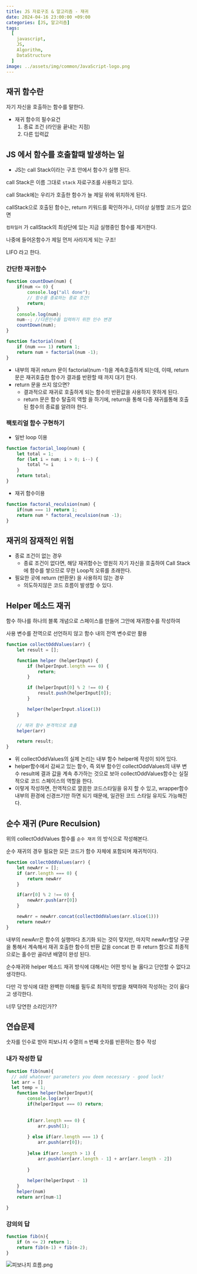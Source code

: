 ```yaml
---
title: JS 자료구조 & 알고리즘 - 재귀
date: 2024-04-16 23:00:00 +09:00
categories: [JS, 알고리즘]
tags:
  [
    javascript,
    JS,
    Algorithm,
    DataStructure
  ]
image: ../assets/img/common/JavaScript-logo.png
---
```

## 재귀 함수란

자기 자신을 호출하는 함수를 말한다.

- 재귀 함수의 필수요건
    1. 종료 조건 (라인을 끝내는 지점)
    2. 다른 입력값

## JS 에서 함수를 호출할때 발생하는 일

- JS는 call Stack이라는 구조 안에서 함수가 실행 된다.

call Stack은 이름 그대로 `stack` 자료구조를 사용하고 있다.

call Stack에는 우리가 호출한 함수가 늘 제일 위에 위치하게 된다.

callStack으로 호출된 함수는, return 키워드를 확인하거나, 더이상 실행할 코드가 없으면 

`컴파일러` 가 callStack의 최상단에 있는 지금 실행중인 함수를 제거한다.

나중에 들어온함수가 제일 먼저 사라지게 되는 구조!

LIFO 라고 한다.

### 간단한 재귀함수

```jsx
function countDown(num) {
	if(num <= 0) {
		console.log("all done");
		// 함수를 종료하는 종료 조건!
		return;
	}
	console.log(num);
	num--; //다른인수를 입력하기 위한 인수 변경
	countDown(num);
}
```

```jsx
function factorial(num) {
    if (num === 1) return 1;
    return num + factorial(num -1);
}
```

- 내부의 재귀 return 문이 factorial(num -1)을 계속호출하게 되는데, 이때, return문은  재귀호출한 함수가 결과를 반환할 때 까지 대기 한다.
- return 문을 쓰지 않으면?
    - 결과적으로 재귀로 호출하게 되는 함수의 반환값을 사용하지 못하게 된다.
    - return 문은 함수 탈출의 역할 을 하기에, return을 통해 다중 재귀를통해 호출된 함수의 종료를 알려야 한다.

### 팩토리얼 함수 구현하기

- 일반 loop 이용

```jsx
function factorial_loop(num) {
	let total = 1;
	for (let i = num; i > 0; i--) {
		total *= i
	}
	return total;
}
```

- 재귀 함수이용

```jsx
function factoral_reculsion(num) {
	if(num === 1) return 1;
	return num * factoral_reculsion(num -1);
}
```

## 재귀의 잠재적인 위험

- 종료 조건이 없는 경우
    - 종료 조건이 없다면, 해당 재귀함수는 영원히 자기 자신을 호출하여 Call Stack에 함수를 쌓으므로 무한 Loop적 오류를 초래한다.
- 필요한 곳에 return (반환문) 을 사용하지 않는 경우
    - 의도하지않은 코드 흐름이 발생할 수 있다.

## Helper 메소드 재귀

함수 하나를 하나의 블록 개념으로 스페이스를 만들어 그안에 재귀함수를 작성하여

사용 변수를 전역으로 선언하지 않고 함수 내의 전역 변수로만 활용

```jsx
function collectOddValues(arr) {
    let result = [];

    function helper (helperInput) {
        if (helperInput.length === 0) {
            return;
        }

        if (helperInput[0] % 2 !== 0) {
            result.push(helperInput[0]);
        }

        helper(helperInput.slice(1))
    }

    // 재귀 함수 본격적으로 호출
    helper(arr)

    return result;
}
```

- 위 collectOddValues의 실제 논리는 내부 함수 helper에 작성이 되어 있다.
- helper함수에서 감싸고 있는 함수, 즉 외부 함수인 collectOddValues의 내부 변수 result에 결과 값을 계속 추가하는 것으로 보아 collectOddValues함수는 실질적으로 코드 스페이스의 역할을 한다.
- 이렇게 작성하면, 전역적으로 깔끔한 코드스타일을 유지 할 수 있고, wrapper함수내부의 환경에 신경쓰기만 하면 되기 때문에, 일관된 코드 스타일 유지도 가능해진다.

## 순수 재귀 (Pure Reculsion)

위의 collectOddValues 함수를 `순수 재귀` 의 방식으로 작성해본다.

순수 재귀의 경우 필요한 모든 코드가 함수 자체에 포함되며 재귀적이다.

```jsx
function collectOddValues(arr) {
    let newArr = [];
    if (arr.length === 0) {
        return newArr
    }

    if(arr[0] % 2 !== 0) {
        newArr.push(arr[0])
    }

    newArr = newArr.concat(collectOddValues(arr.slice(1)))
    return newArr
}
```

내부의 newArr은 함수의 실행마다 초기화 되는 것이 맞지만, 마지막 newArr할당 구문을 통해서 계속해서 재귀 호출한 함수의 반환 값을 concat 한 후 return 함으로 최종적으로는 홀수만 골라낸 배열이 완성 된다.

순수재귀와 helper 메소드 재귀 방식에 대해서는 어떤 방식 늘 옳다고 단언할 수 없다고 생각한다.

다만 각 방식에 대한 완벽한 이해를 필두로 최적의 방법을 채택하여 작성하는 것이 옳다고 생각한다.

너무 당연한 소리인가??

## 연습문제

숫자를 인수로 받아 피보나치 수열의 n 번째 숫자를 반환하는 함수 작성

### 내가 작성한 답

```jsx
function fib(num){
  // add whatever parameters you deem necessary - good luck! 
  let arr = []
  let temp = 1;
    function helper(helperInput){
        console.log(arr)
        if(helperInput === 0) return;
        
     
        if(arr.length === 0) {
            arr.push(1);
            
        } else if(arr.length === 1) {
            arr.push(arr[0]);
            
        }else if(arr.length > 1) {
            arr.push(arr[arr.length - 1] + arr[arr.length - 2])
            
        }
        
        helper(helperInput - 1)
    }
    helper(num)
    return arr[num-1]

}
```

### 강의의 답

```jsx
function fib(n){
    if (n <= 2) return 1;
    return fib(n-1) + fib(n-2);
}
```

![피보나치 흐름.png](../assets/img/post/2024/05/19/피보나치%20흐름.png)